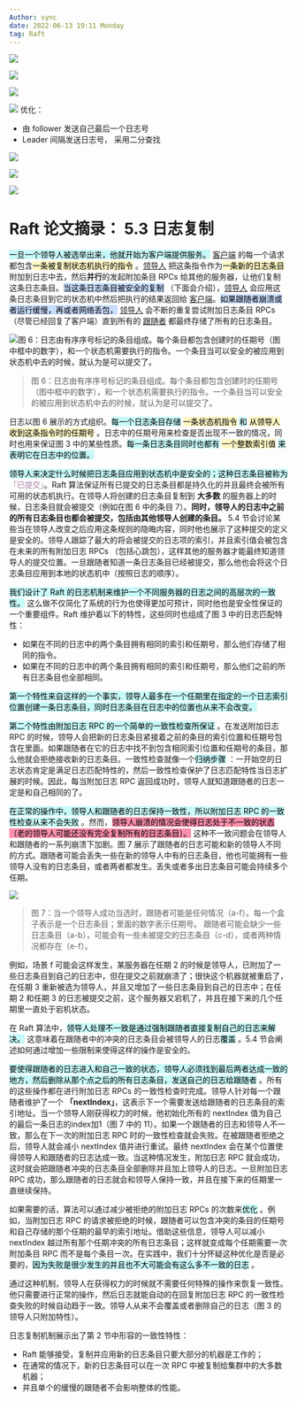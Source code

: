 ```yaml
---
Author: sync
date: 2022-06-13 19:11 Monday
tag: Raft
---
```


![](FigureBed%20🌄/Pasted/Pasted%20image%2020220612113841.png)

![](FigureBed%20🌄/Pasted/Pasted%20image%2020220612113855.png)

![](FigureBed%20🌄/Pasted/Pasted%20image%2020220612114125.png)

![](FigureBed%20🌄/Pasted/Pasted%20image%2020220612114552.png)
优化：

- 由 follower 发送自己最后一个日志号
- Leader 间隔发送日志号， 采用二分查找

![](FigureBed%20🌄/Pasted/Pasted%20image%2020220612114929.png)

![](FigureBed%20🌄/Pasted/Pasted%20image%2020220612115234.png)

![](FigureBed%20🌄/Pasted/Pasted%20image%2020220612115330.png)

# Raft 论文摘录： 5.3 日志复制

<mark style="background: #ABF7F7A6;">一旦一个领导人被选举出来，他就开始为客户端提供服务。</mark> <u>客户端</u> 的每一个请求都包含<mark style="background: #FFF3A3A6;">一条被复制状态机执行的指令</mark> 。<u>领导人</u> 把这条指令作为<mark style="background: #FFF3A3A6;">一条新的日志条目</mark> 附加到日志中去，然后**并行**的发起附加条目 RPCs 给其他的服务器，让他们复制这条日志条目。<mark style="background: #ADCCFFA6;">当这条日志条目被安全的复制</mark> （下面会介绍），<u>领导人</u> 会应用这条日志条目到它的状态机中然后把执行的结果返回给 <u>客户端</u>。<mark style="background: #ADCCFFA6;">如果跟随者崩溃或者运行缓慢，再或者网络丢包，</mark> <u>领导人</u> 会不断的重复尝试附加日志条目 RPCs （尽管已经回复了客户端）直到所有的 <u>跟随者</u> 都最终存储了所有的日志条目。

![图 6：日志由有序序号标记的条目组成。每个条目都包含创建时的任期号（图中框中的数字），和一个状态机需要执行的指令。一个条目当可以安全的被应用到状态机中去的时候，就认为是可以提交了。](FigureBed%20🌄/Pasted/Pasted%20image%2020220613100345.png)

> 图 6：日志由有序序号标记的条目组成。每个条目都包含创建时的任期号（图中框中的数字），和一个状态机需要执行的指令。一个条目当可以安全的被应用到状态机中去的时候，就认为是可以提交了。

日志以图 6 展示的方式组织。<mark style="background: #ABF7F7A6;">每一个日志条目存储</mark> <mark style="background: #FFF3A3A6;">一条状态机指令</mark> <mark style="background: #ABF7F7A6;">和</mark> <mark style="background: #FFF3A3A6;">从领导人收到这条指令时的任期号</mark> 。日志中的任期号用来检查是否出现不一致的情况，同时也用来保证图 3 中的某些性质。<mark style="background: #ABF7F7A6;">每一条日志条目同时也都有</mark> <mark style="background: #FFF3A3A6;">一个整数索引值</mark> <mark style="background: #ABF7F7A6;">来表明它在日志中的位置。</mark>

<mark style="background: #ABF7F7A6;">领导人来决定什么时候把日志条目应用到状态机中是安全的；这种日志条目被称为</mark> <font color = '#ABF7F7A6'>「已提交」</font>。Raft 算法保证所有已提交的日志条目都是持久化的并且最终会被所有可用的状态机执行。在领导人将创建的日志条目复制到 **大多数** 的服务器上的时候，日志条目就会被提交（例如在图 6 中的条目 7）。**同时，领导人的日志中之前的所有日志条目也都会被提交，包括由其他领导人创建的条目。** 5.4 节会讨论某些当在领导人改变之后应用这条规则的隐晦内容，同时他也展示了这种提交的定义是安全的。领导人跟踪了最大的将会被提交的日志项的索引，并且索引值会被包含在未来的所有附加日志 RPCs （包括心跳包），这样其他的服务器才能最终知道领导人的提交位置。一旦跟随者知道一条日志条目已经被提交，那么他也会将这个日志条目应用到本地的状态机中（按照日志的顺序）。

<mark style="background: #ABF7F7A6;">我们设计了 Raft 的日志机制来维护一个不同服务器的日志之间的高层次的一致性。</mark> 这么做不仅简化了系统的行为也使得更加可预计，同时他也是安全性保证的一个重要组件。Raft 维护着以下的特性，这些同时也组成了图 3 中的日志匹配特性：

- 如果在不同的日志中的两个条目拥有相同的索引和任期号，那么他们存储了相同的指令。
- 如果在不同的日志中的两个条目拥有相同的索引和任期号，那么他们之前的所有日志条目也全部相同。

<mark style="background: #ABF7F7A6;">第一个特性来自这样的一个事实，领导人最多在一个任期里在指定的一个日志索引位置创建一条日志条目，同时日志条目在日志中的位置也从来不会改变。</mark>

<mark style="background: #ABF7F7A6;">第二个特性由附加日志 RPC 的一个简单的一致性检查所保证</mark> 。在发送附加日志 RPC 的时候，领导人会把新的日志条目紧接着之前的条目的索引位置和任期号包含在里面。如果跟随者在它的日志中找不到包含相同索引位置和任期号的条目，那么他就会拒绝接收新的日志条目。一致性检查就像一个<mark style="background: #ABF7F7A6;">归纳步骤</mark> ：一开始空的日志状态肯定是满足日志匹配特性的，然后一致性检查保护了日志匹配特性当日志扩展的时候。因此，每当附加日志 RPC 返回成功时，领导人就知道跟随者的日志一定是和自己相同的了。

<mark style="background: #ABF7F7A6;">在正常的操作中，领导人和跟随者的日志保持一致性，所以附加日志 RPC 的一致性检查从来不会失败</mark> 。然而，<mark style="background: #FF5582A6;">领导人崩溃的情况会使得日志处于不一致的状态（老的领导人可能还没有完全复制所有的日志条目）。</mark> 这种不一致问题会在领导人和跟随者的一系列崩溃下加剧。图 7 展示了跟随者的日志可能和新的领导人不同的方式。跟随者可能会丢失一些在新的领导人中有的日志条目，他也可能拥有一些领导人没有的日志条目，或者两者都发生。丢失或者多出日志条目可能会持续多个任期。

![](FigureBed%20🌄/Pasted/Pasted%20image%2020220613103427.png)

> 图 7：当一个领导人成功当选时，跟随者可能是任何情况（a-f）。每一个盒子表示是一个日志条目；里面的数字表示任期号。
> 跟随者可能会缺少一些日志条目（a-b），可能会有一些未被提交的日志条目（c-d），或者两种情况都存在（e-f）。

例如，场景 f 可能会这样发生，某服务器在任期 2 的时候是领导人，已附加了一些日志条目到自己的日志中，但在提交之前就崩溃了；很快这个机器就被重启了，在任期 3 重新被选为领导人，并且又增加了一些日志条目到自己的日志中；在任期 2 和任期 3 的日志被提交之前，这个服务器又宕机了，并且在接下来的几个任期里一直处于宕机状态。

在 Raft 算法中，<mark style="background: #ABF7F7A6;">领导人处理不一致是通过强制跟随者直接复制自己的日志来解决。</mark> 这意味着在跟随者中的冲突的日志条目会被领导人的日志<mark style="background: #ABF7F7A6;">覆盖</mark> 。5.4 节会阐述如何通过增加一些限制来使得这样的操作是安全的。

<mark style="background: #ABF7F7A6;"> 要使得跟随者的日志进入和自己一致的状态，领导人必须找到最后两者达成一致的地方，然后删除从那个点之后的所有日志条目，发送自己的日志给跟随者</mark> 。所有的这些操作都在进行附加日志 RPCs 的一致性检查时完成。领导人针对每一个跟随者维护了一个 **「nextIndex」**，这表示下一个需要发送给跟随者的日志条目的索引地址。当一个领导人刚获得权力的时候，他初始化所有的 nextIndex 值为自己的最后一条日志的index加1（图 7 中的 11）。如果一个跟随者的日志和领导人不一致，那么在下一次的附加日志 RPC 时的一致性检查就会失败。在被跟随者拒绝之后，领导人就会减小 nextIndex 值并进行重试。最终 nextIndex 会在某个位置使得领导人和跟随者的日志达成一致。当这种情况发生，附加日志 RPC 就会成功，这时就会把跟随者冲突的日志条目全部删除并且加上领导人的日志。一旦附加日志 RPC 成功，那么跟随者的日志就会和领导人保持一致，并且在接下来的任期里一直继续保持。

如果需要的话，算法可以通过减少被拒绝的附加日志 RPCs 的次数来<mark style="background: #ABF7F7A6;">优化</mark> 。例如，当附加日志 RPC 的请求被拒绝的时候，跟随者可以包含冲突的条目的任期号和自己存储的那个任期的最早的索引地址。借助这些信息，领导人可以减小 nextIndex 越过所有那个任期冲突的所有日志条目；这样就变成每个任期需要一次附加条目 RPC 而不是每个条目一次。在实践中，我们十分怀疑这种优化是否是必要的，<mark style="background: #ABF7F7A6;">因为失败是很少发生的并且也不大可能会有这么多不一致的日志</mark> 。

通过这种机制，领导人在获得权力的时候就不需要任何特殊的操作来恢复一致性。他只需要进行正常的操作，然后日志就能自动的在回复附加日志 RPC 的一致性检查失败的时候自动趋于一致。领导人从来不会覆盖或者删除自己的日志（图 3 的领导人只附加特性）。

日志复制机制展示出了第 2 节中形容的一致性特性：

- Raft 能够接受，复制并应用新的日志条目只要大部分的机器是工作的；
- 在通常的情况下，新的日志条目可以在一次 RPC 中被复制给集群中的大多数机器；
- 并且单个的缓慢的跟随者不会影响整体的性能。
